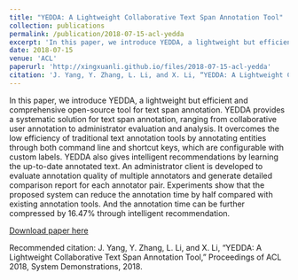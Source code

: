 ```yaml
---
title: "YEDDA: A Lightweight Collaborative Text Span Annotation Tool"
collection: publications
permalink: /publication/2018-07-15-acl-yedda
excerpt: 'In this paper, we introduce YEDDA, a lightweight but efficient and comprehensive open-source tool for text span annotation.'
date: 2018-07-15
venue: 'ACL'
paperurl: 'http://xingxuanli.github.io/files/2018-07-15-acl-yedda'
citation: 'J. Yang, Y. Zhang, L. Li, and X. Li, “YEDDA: A Lightweight Collaborative Text Span Annotation Tool,” Proceedings of ACL 2018, System Demonstrations, 2018.'
---
```

In this paper, we introduce YEDDA, a
lightweight but efficient and comprehensive open-source tool for text span annotation. YEDDA provides a systematic
solution for text span annotation, ranging from collaborative user annotation to
administrator evaluation and analysis. It
overcomes the low efficiency of traditional
text annotation tools by annotating entities
through both command line and shortcut
keys, which are configurable with custom
labels. YEDDA also gives intelligent recommendations by learning the up-to-date
annotated text. An administrator client
is developed to evaluate annotation quality of multiple annotators and generate detailed comparison report for each annotator pair. Experiments show that the proposed system can reduce the annotation
time by half compared with existing annotation tools. And the annotation time can
be further compressed by 16.47% through
intelligent recommendation.

[Download paper here](https://www.aclweb.org/anthology/P18-4006.pdf)

Recommended citation: J. Yang, Y. Zhang, L. Li, and X. Li, “YEDDA: A Lightweight Collaborative Text Span Annotation Tool,” Proceedings of ACL 2018, System Demonstrations, 2018.
